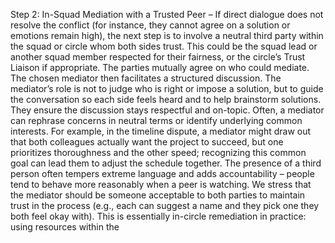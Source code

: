 Step 2: In-Squad Mediation with a Trusted Peer – If direct dialogue does not resolve the conflict (for instance, they cannot agree on a solution or emotions remain high), the next step is to involve a neutral third party within the squad or circle whom both sides trust. This could be the squad lead or another squad member respected for their fairness, or the circle’s Trust Liaison if appropriate. The parties mutually agree on who could mediate. The chosen mediator then facilitates a structured discussion. The mediator’s role is not to judge who is right or impose a solution, but to guide the conversation so each side feels heard and to help brainstorm solutions. They ensure the discussion stays respectful and on-topic. Often, a mediator can rephrase concerns in neutral terms or identify underlying common interests. For example, in the timeline dispute, a mediator might draw out that both colleagues actually want the project to succeed, but one prioritizes thoroughness and the other speed; recognizing this common goal can lead them to adjust the schedule together. The presence of a third person often tempers extreme language and adds accountability – people tend to behave more reasonably when a peer is watching. We stress that the mediator should be someone acceptable to both parties to maintain trust in the process (e.g., each can suggest a name and they pick one they both feel okay with). This is essentially in-circle remediation in practice: using resources within the